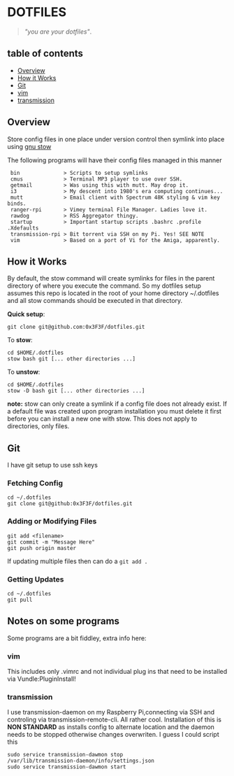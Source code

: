 # DOTFILES

> _"you are your dotfiles"_.

## table of contents

 - [Overview](#Overview)
 - [How it Works](#How-it-Works)
 - [Git](#Git)
 - [vim](#vim)
 - [transmission](#transmission)


## Overview
Store config files in one place under version control then symlink into place using 
[gnu stow](http://www.gnu.org/software/stow/)

The following programs will have their config files managed in this manner

```
 bin              > Scripts to setup symlinks
 cmus             > Terminal MP3 player to use over SSH.
 getmail          > Was using this with mutt. May drop it.
 i3               > My descent into 1980's era computing continues...
 mutt             > Email client with Spectrum 48K styling & vim key binds.
 ranger-rpi       > Vimey terminal File Manager. Ladies love it.
 rawdog           > RSS Aggregator thingy.
 startup          > Important startup scripts .bashrc .profile .Xdefaults
 transmission-rpi > Bit torrent via SSH on my Pi. Yes! SEE NOTE
 vim              > Based on a port of Vi for the Amiga, apparently.
```

## How it Works
By default, the stow command will create symlinks for files in the parent directory of where you execute the command. 
So my dotfiles setup assumes this repo is located in the root of your home directory ~/.dotfiles 
and all stow commands should be executed in that directory.

**Quick setup**:

    git clone git@github.com:0x3F3F/dotfiles.git

To **stow**:

    cd $HOME/.dotfiles
	stow bash git [... other directories ...]

To **unstow**:

    cd $HOME/.dotfiles
	stow -D bash git [... other directories ...]


**note:** stow can only create a symlink if a config file does not already exist.
If a default file was created upon program installation you must delete it first before you can install a new one with stow.
This does not apply to directories, only files.


## Git

I have git setup to use ssh keys

### Fetching Config

	cd ~/.dotfiles
	git clone git@github:0x3F3F/dotfiles.git

### Adding or Modifying Files

	git add <filename>
	git commit -m "Message Here"
	git push origin master

If updating multiple files then can do a `git add .`

### Getting Updates

	cd ~/.dotfiles
	git pull


## Notes on some programs
Some programs are a bit fiddley, extra info here: 

### vim
This includes only .vimrc and not individual plug ins that need to be installed via Vundle:PluginInstall!

### transmission
I use transmission-daemon on my Raspberry Pi,connecting via SSH and controling via transmission-remote-cli.
All rather cool.  Installation of this is **NON STANDARD** as installs config to alternate location and the 
daemon needs to be stopped otherwise changes overwriten. I guess I could script this

	sudo service transmission-dawmon stop
	/var/lib/transmission-daemon/info/settings.json
	sudo service transmission-dawmon start


